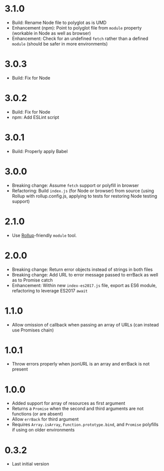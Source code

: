 # 3.1.0

- Build: Rename Node file to polyglot as is UMD
- Enhancement (npm): Point to polyglot file from `module`
    property (workable in Node as well as browser)
- Enhancement: Check for an undefined `fetch` rather than a
    defined `module` (should be safer in more environments)

# 3.0.3

- Build: Fix for Node

# 3.0.2

- Build: Fix for Node
- npm: Add ESLint script

# 3.0.1

- Build: Properly apply Babel

# 3.0.0

- Breaking change: Assume `fetch` support or polyfill in browser
- Refactoring: Build `index.js` (for Node or browser) from source
    (using Rollup with rollup.config.js, applying to tests for restoring
    Node testing support)

# 2.1.0

- Use [Rollup](https://github.com/rollup/rollup)-friendly `module` tool.

# 2.0.0

- Breaking change: Return error objects instead of strings in both files
- Breaking change: Add URL to error message passed to errBack as well as to Promise catch
- Enhancement: Within new `index-es2017.js` file, export as ES6 module, refactoring to leverage ES2017 `await`

# 1.1.0

-   Allow omission of callback when passing an array
    of URLs (can instead use Promises chain)

# 1.0.1

-   Throw errors properly when jsonURL is an array and errBack is not present

# 1.0.0

-   Added support for array of resources as first argument
-   Returns a `Promise` when the second and third
    arguments are not functions (or are absent)
-   Allow `errBack` for third argument
-   Requires `Array.isArray`, `Function.prototype.bind`,
    and `Promise` polyfills if using on older environments

# 0.3.2

-   Last initial version
